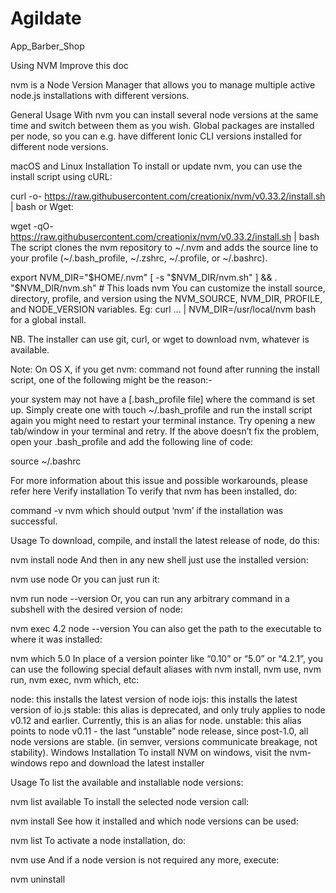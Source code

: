 # Agildate
App_Barber_Shop 

Using NVM
Improve this doc

nvm is a Node Version Manager that allows you to manage multiple active node.js installations with different versions.

General Usage
With nvm you can install several node versions at the same time and switch between them as you wish. Global packages are installed per node, so you can e.g. have different Ionic CLI versions installed for different node versions.

macOS and Linux
Installation
To install or update nvm, you can use the install script using cURL:

curl -o- https://raw.githubusercontent.com/creationix/nvm/v0.33.2/install.sh | bash
or Wget:

wget -qO- https://raw.githubusercontent.com/creationix/nvm/v0.33.2/install.sh | bash
The script clones the nvm repository to ~/.nvm and adds the source line to your profile (~/.bash_profile, ~/.zshrc, ~/.profile, or ~/.bashrc).

export NVM_DIR="$HOME/.nvm"
[ -s "$NVM_DIR/nvm.sh" ] && . "$NVM_DIR/nvm.sh" # This loads nvm
You can customize the install source, directory, profile, and version using the NVM_SOURCE, NVM_DIR, PROFILE, and NODE_VERSION variables. Eg: curl ... | NVM_DIR=/usr/local/nvm bash for a global install.

NB. The installer can use git, curl, or wget to download nvm, whatever is available.

Note: On OS X, if you get nvm: command not found after running the install script, one of the following might be the reason:-

your system may not have a [.bash_profile file] where the command is set up. Simply create one with touch ~/.bash_profile and run the install script again
you might need to restart your terminal instance. Try opening a new tab/window in your terminal and retry.
If the above doesn’t fix the problem, open your .bash_profile and add the following line of code:

source ~/.bashrc

For more information about this issue and possible workarounds, please refer here
Verify installation
To verify that nvm has been installed, do:

command -v nvm
which should output ‘nvm’ if the installation was successful.

Usage
To download, compile, and install the latest release of node, do this:

nvm install node
And then in any new shell just use the installed version:

nvm use node
Or you can just run it:

nvm run node --version
Or, you can run any arbitrary command in a subshell with the desired version of node:

nvm exec 4.2 node --version
You can also get the path to the executable to where it was installed:

nvm which 5.0
In place of a version pointer like “0.10” or “5.0” or “4.2.1”, you can use the following special default aliases with nvm install, nvm use, nvm run, nvm exec, nvm which, etc:

node: this installs the latest version of node
iojs: this installs the latest version of io.js
stable: this alias is deprecated, and only truly applies to node v0.12 and earlier. Currently, this is an alias for node.
unstable: this alias points to node v0.11 - the last “unstable” node release, since post-1.0, all node versions are stable. (in semver, versions communicate breakage, not stability).
Windows
Installation
To install NVM on windows, visit the nvm-windows repo and download the latest installer

Usage
To list the available and installable node versions:

nvm list available
To install the selected node version call:

nvm install <version>
See how it installed and which node versions can be used:

nvm list
To activate a node installation, do:

nvm use <version>
And if a node version is not required any more, execute:

nvm uninstall <version>

